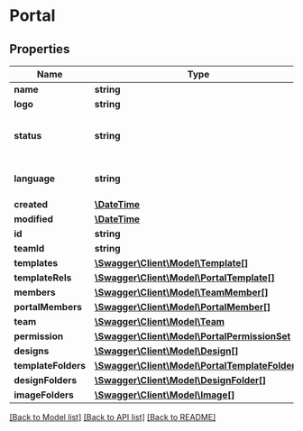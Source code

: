 # Portal

## Properties
Name | Type | Description | Notes
------------ | ------------- | ------------- | -------------
**name** | **string** |  | 
**logo** | **string** |  | [optional] 
**status** | **string** |  | [optional] [default to 'private']
**language** | **string** |  | [optional] [default to 'en']
**created** | [**\DateTime**](\DateTime.md) |  | [optional] 
**modified** | [**\DateTime**](\DateTime.md) |  | [optional] 
**id** | **string** |  | [optional] 
**teamId** | **string** |  | [optional] 
**templates** | [**\Swagger\Client\Model\Template[]**](Template.md) |  | [optional] 
**templateRels** | [**\Swagger\Client\Model\PortalTemplate[]**](PortalTemplate.md) |  | [optional] 
**members** | [**\Swagger\Client\Model\TeamMember[]**](TeamMember.md) |  | [optional] 
**portalMembers** | [**\Swagger\Client\Model\PortalMember[]**](PortalMember.md) |  | [optional] 
**team** | [**\Swagger\Client\Model\Team**](Team.md) |  | [optional] 
**permission** | [**\Swagger\Client\Model\PortalPermissionSet**](PortalPermissionSet.md) |  | [optional] 
**designs** | [**\Swagger\Client\Model\Design[]**](Design.md) |  | [optional] 
**templateFolders** | [**\Swagger\Client\Model\PortalTemplateFolder[]**](PortalTemplateFolder.md) |  | [optional] 
**designFolders** | [**\Swagger\Client\Model\DesignFolder[]**](DesignFolder.md) |  | [optional] 
**imageFolders** | [**\Swagger\Client\Model\Image[]**](Image.md) |  | [optional] 

[[Back to Model list]](../README.md#documentation-for-models) [[Back to API list]](../README.md#documentation-for-api-endpoints) [[Back to README]](../README.md)


